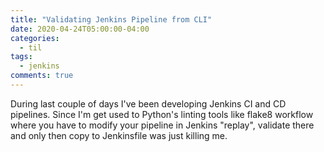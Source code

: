 ```yaml
---
title: "Validating Jenkins Pipeline from CLI"
date: 2020-04-24T05:00:00-04:00
categories:
  - til
tags:
  - jenkins
comments: true
---
```


During last couple of days I've been developing Jenkins CI and CD pipelines.
Since I'm get used to Python's linting tools like flake8 workflow where you have
to modify your pipeline in Jenkins "replay", validate there and only then copy
to Jenkinsfile was just killing me.
